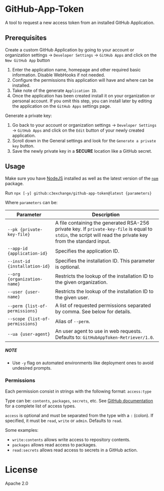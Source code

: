 # GitHub-App-Token

A tool to request a new access token from an installed GitHub Application.

## Prerequisites

Create a custom GitHub Application by going to your account or organization settings -> `Developer Settings` -> `GitHub Apps` and
click on the `New GitHub App` button

1. Enter the application name, homepage and other required basic information. Disable WebHooks if not needed.
2. Configure the permissions this application will have and where can be installed.
3. Take note of the generate `Application ID`.
4. Once the application has been created install it on your organization or personal account. If you omit this step, you can install
later by editing the application on the `GitHub Apps` settings page.

Generate a private key:

1. Go back to your account or organization settings -> `Developer Settings` -> `GitHub Apps` and click on the `Edit` button of your
newly created application.
2. Scroll down in the General settings and look for the `Generate a private key` button.
3. Save the newly private key in a **SECURE** location like a GitHub secret.

## Usage

Make sure you have [NodeJS](https://nodejs.org/en/download) installed as well as the latest version of the
[`npm`](https://www.npmjs.com/package/npm) package.

Run `npx [-y] github:c3exchange/github-app-token@latest {parameters}`

Where `parameters` can be:

| Parameter                       | Description                                                                                                                                                   |
|---------------------------------|---------------------------------------------------------------------------------------------------------------------------------------------------------------|
| `--pk {private-key-file}`       | A file containing the generated RSA-256 private key. If `private-key-file` is equal to `stdin`, the script will read the private key from the standard input. |
| `--app-id {application-id}`     | Specifies the application ID.                                                                                                                                 |
| `--inst-id {installation-id}`   | Specifies the installation ID. This parameter is optional.                                                                                                    |
| `--org {organization-name}`     | Restricts the lookup of the installation ID to the given organization.                                                                                        |
| `--user {user-name}`            | Restricts the lookup of the installation ID to the given user.                                                                                                |
| `--perm {list-of-permissions}`  | A list of requested permissions separated by comma. See below for details.                                                                                    |
| `--scope {list-of-permissions}` | Alias of `--perm`.                                                                                                                                            |
| `--ua {user-agent}`             | An  user agent to use in web requests. Defaults to: `GitHubAppToken-Retriever/1.0`.                                                                           |

##### NOTE

* Use `-y` flag on automated environments like deployment ones to avoid undesired prompts.

### Permissions

Each permission consist in strings with the following format: `access:type`

Type can be: `contents`, `packages`, `secrets`, etc. See [GitHub documentation](https://docs.github.com/en/rest/apps/apps?apiVersion=2022-11-28#create-an-installation-access-token-for-an-app) for a complete list of access types.

`access` is optional and must be separated from the type with a `:` (colon). If specified, it must be `read`, `write` or `admin`.
 Defaults to `read`.

Some examples:

* `write:contents` allows write access to repository contents.
* `packages` allows read access to packages.
* `read:secrets` allows read access to secrets in a GitHub action.

# License

Apache 2.0
